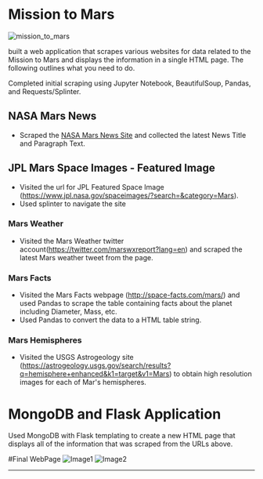 # Mission to Mars

![mission_to_mars](Images/mission_to_mars.jpg)

 built a web application that scrapes various websites for data related to the Mission to Mars and displays the information in a single HTML page. The following outlines what you need to do.

Completed initial scraping using Jupyter Notebook, BeautifulSoup, Pandas, and Requests/Splinter.

## NASA Mars News

* Scraped the [NASA Mars News Site](https://mars.nasa.gov/news/) and collected the latest News Title and Paragraph Text. 

## JPL Mars Space Images - Featured Image

* Visited the url for JPL Featured Space Image (https://www.jpl.nasa.gov/spaceimages/?search=&category=Mars).
* Used splinter to navigate the site 

### Mars Weather
* Visited the Mars Weather twitter account(https://twitter.com/marswxreport?lang=en) and scraped the latest Mars weather tweet from the page. 
### Mars Facts
* Visited the Mars Facts webpage (http://space-facts.com/mars/) and used Pandas to scrape the table containing facts about the planet including Diameter, Mass, etc.
* Used Pandas to convert the data to a HTML table string.
### Mars Hemispheres
* Visited the USGS Astrogeology site (https://astrogeology.usgs.gov/search/results?q=hemisphere+enhanced&k1=target&v1=Mars) to obtain high resolution images for each of Mar's hemispheres.

# MongoDB and Flask Application

Used MongoDB with Flask templating to create a new HTML page that displays all of the information that was scraped from the URLs above.

#Final WebPage
![Image1]()
![Image2]()
- - -


